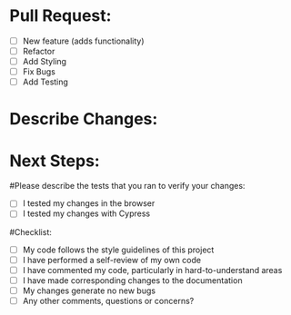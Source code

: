 # Pull Request:
- [ ] New feature (adds functionality)
- [ ] Refactor
- [ ] Add Styling
- [ ] Fix Bugs
- [ ] Add Testing

# Describe Changes:

# Next Steps:

#Please describe the tests that you ran to verify your changes:
- [ ] I tested my changes in the browser
- [ ] I tested my changes with Cypress

#Checklist:
- [ ] My code follows the style guidelines of this project
- [ ] I have performed a self-review of my own code
- [ ] I have commented my code, particularly in hard-to-understand areas
- [ ] I have made corresponding changes to the documentation
- [ ] My changes generate no new bugs
- [ ] Any other comments, questions or concerns?
